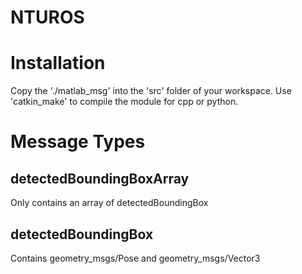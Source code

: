 # NTUROS

# Installation
Copy the './matlab_msg' into the 'src' folder of your workspace.
Use 'catkin_make' to compile the module for cpp or python.

# Message Types
## detectedBoundingBoxArray
Only contains an array of detectedBoundingBox
## detectedBoundingBox
Contains geometry_msgs/Pose and geometry_msgs/Vector3
